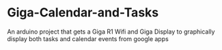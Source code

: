 # Giga-Calendar-and-Tasks
An arduino project that gets a Giga R1 Wifi and Giga Display to graphically display both tasks and calendar events from google apps
